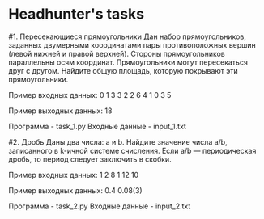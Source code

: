 Headhunter's tasks
==========
#1. Пересекающиеся прямоугольники
Дан набор прямоугольников, заданных двумерными координатами пары противоположных вершин (левой нижней и правой верхней). Стороны прямоугольников параллельны осям координат.
Прямоугольники могут пересекаться друг с другом.
Найдите общую площадь, которую покрывают эти прямоугольники.

Пример входных данных:
0 1 3 3
2 2 6 4
1 0 3 5

Пример выходных данных:
18

Программа - task_1.py
Входные данные - input_1.txt

#2. Дробь
Даны два числа: a и b. Найдите значение числа a/b, записанного в k-ичной системе счисления. Если a/b — периодическая дробь, то период следует заключить в скобки.

Пример входных данных:
1 2 8
1 12 10

Пример выходных данных:
0.4
0.08(3)


Программа - task_2.py
Входные данные - input_2.txt
